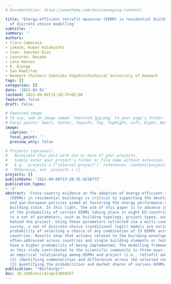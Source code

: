 ```yaml
---
# Documentation: https://wowchemy.com/docs/managing-content/

title: 'Energy-efficient retrofit measures (EERM) in residential buildings: An application
  of discrete choice modelling'
subtitle: ''
summary: ''
authors:
- Clara Camarasa
- Lokesh, Kumar Kalahasthi
- Ivan, Sanchez-Diaz
- Leonardo, Rosado
- Lena Hennes
- K. Bienge
- Ian Hamilton
- Denmark Chalmers tekniska högskolaTechnical University of Denmark
tags: []
categories: []
date: '2021-01-01'
lastmod: 2022-09-06T15:20:37+02:00
featured: false
draft: false

# Featured image
# To use, add an image named `featured.jpg/png` to your page's folder.
# Focal points: Smart, Center, TopLeft, Top, TopRight, Left, Right, BottomLeft, Bottom, BottomRight.
image:
  caption: ''
  focal_point: ''
  preview_only: false

# Projects (optional).
#   Associate this post with one or more of your projects.
#   Simply enter your project's folder or file name without extension.
#   E.g. `projects = ["internal-project"]` references `content/project/deep-learning/index.md`.
#   Otherwise, set `projects = []`.
projects: []
publishDate: '2022-09-06T13:20:35.823877Z'
publication_types:
- '2'
abstract: 'Cross-country evidence on the adoption of energy-efficient retrofit measures
  (EERMs) in residential buildings is critical to supporting the development of national
  and pan-European policies aimed at fostering the energy performance upgrade of the
  building stock. In this light, the aim of this paper is to advance in the understanding
  of the probability of certain EERMs taking place in eight EU countries, according
  to a set of parameters, such as building typology, project types, and motivation
  behind the project. Using these parameters collected via a multi-country online
  survey, a set of discrete-choice (conditional logit) models are estimated on the
  probability of selecting a choice of any combination of 33 EERMs across the sampled
  countries. Results show that actions related to the building envelope are the most
  often-addressed across countries and single building elements or technology measures
  have a higher probability of being implemented. The modelling framework developed
  in this study contributes to the scientific community in three ways: (1) establishing
  an empirical relationship among EERMs and project (i.e., retrofit and deep retrofit),
  (2) identifying commonalities and differences across the selected countries, and
  (3) quantifying the probabilities and market shares of various EERMs.  '
publication: '*Buildings*'
doi: 10.3390/buildings11060257
---
```

